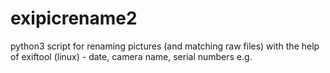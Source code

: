 # exipicrename2
python3 script for renaming pictures (and matching raw files) with the help of exiftool (linux) - date, camera name, serial numbers e.g.
